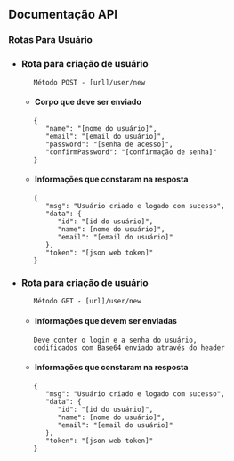 ## Documentação API

### Rotas Para Usuário
- ### Rota para criação de usuário
   ```
      Método POST - [url]/user/new
   ```
   - #### Corpo que deve ser enviado
   ```
      {
         "name": "[nome do usuário]",
         "email": "[email do usuário]",
         "password": "[senha de acesso]",
         "confirmPassword": "[confirmação de senha]"
      }
   ```
   - #### Informações que constaram na resposta
   ```
      {
         "msg": "Usuário criado e logado com sucesso",
         "data": {
            "id": "[id do usuário]",
            "name": [nome do usuário]",
            "email": "[email do usuário]"
         },
         "token": "[json web token]"
      }
   ```
- ### Rota para criação de usuário
   ```
      Método GET - [url]/user/new
   ```
   - #### Informações que devem ser enviadas
   ```
      Deve conter o login e a senha do usuário,
      codificados com Base64 enviado através do header
   ```
   - #### Informações que constaram na resposta
   ```
      {
         "msg": "Usuário criado e logado com sucesso",
         "data": {
            "id": "[id do usuário]",
            "name": [nome do usuário]",
            "email": "[email do usuário]"
         },
         "token": "[json web token]"
      }
   ```

